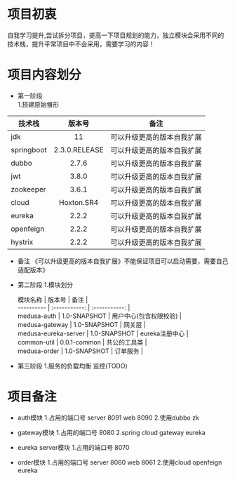 # 项目初衷  
自我学习提升,尝试拆分项目，提高一下项目规划的能力，独立模块会采用不同的技术栈，提升平常项目中不会采用，需要学习的内容！

# 项目内容划分  

* 第一阶段  
1.搭建原始雏形  

 技术栈      | 版本号     | 备注     |  
 ---------- | :-----------:  | :-----------: |  
jdk     |   11   | 可以升级更高的版本自我扩展 |  
springboot     |   2.3.0.RELEASE   | 可以升级更高的版本自我扩展 |  
dubbo     |   2.7.6   | 可以升级更高的版本自我扩展 |  
jwt     |   3.8.0   | 可以升级更高的版本自我扩展 |  
zookeeper     |   3.6.1   | 可以升级更高的版本自我扩展 |  
cloud     |   Hoxton.SR4  | 可以升级更高的版本自我扩展 |  
eureka     |   2.2.2  | 可以升级更高的版本自我扩展 |  
openfeign     |   2.2.2  | 可以升级更高的版本自我扩展 | 
hystrix     |   2.2.2  | 可以升级更高的版本自我扩展 |

* 备注
《可以升级更高的版本自我扩展》不能保证项目可以启动需要，需要自己适配版本》


* 第二阶段
 1.模块划分

  模块名称      | 版本号     | 备注     |  
---------- | :-----------:  | :-----------: |  
 medusa-auth     |   1.0-SNAPSHOT   | 用户中心(包含权限校验) |  
 medusa-gateway     |   1.0-SNAPSHOT   | 网关层 |  
 medusa-eureka-server     |   1.0-SNAPSHOT   | eureka注册中心 |  
 common-util     |   0.0.1-common   | 共公的工具类 |  
 medusa-order     |   1.0-SNAPSHOT   | 订单服务 |
 
 
* 第三阶段
 1.服务的负载均衡 监控(TODO)
 
# 项目备注

* auth模块
1.占用的端口号 server 8091 web 8090
2.使用dubbo zk

* gateway模块
1.占用的端口号 8080
2.spring cloud gateway eureka

* eureka server模块
1.占用的端口号 8070

* order模块
1.占用的端口号 server 8060 web 8061
2.使用cloud openfeign eureka










 